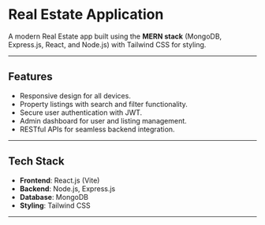 # Real Estate Application

A modern Real Estate app built using the **MERN stack** (MongoDB, Express.js, React, and Node.js) with Tailwind CSS for styling.

---

## Features

- Responsive design for all devices.
- Property listings with search and filter functionality.
- Secure user authentication with JWT.
- Admin dashboard for user and listing management.
- RESTful APIs for seamless backend integration.

---

## Tech Stack

- **Frontend**: React.js (Vite)
- **Backend**: Node.js, Express.js
- **Database**: MongoDB
- **Styling**: Tailwind CSS

---


